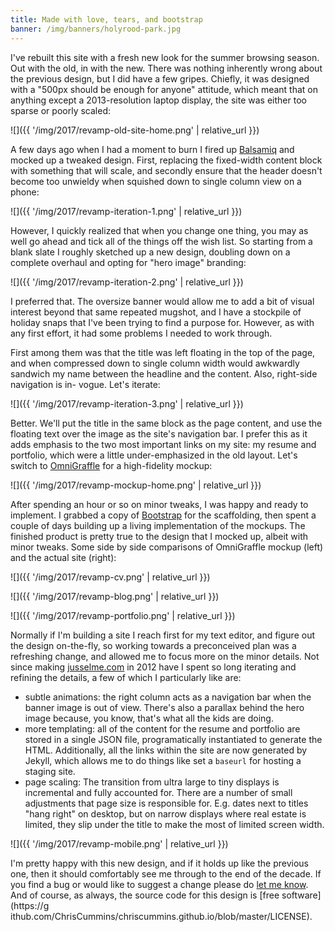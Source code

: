 ```yaml
---
title: Made with love, tears, and bootstrap
banner: /img/banners/holyrood-park.jpg
---
```


I've rebuilt this site with a fresh new look for the summer browsing season.
Out with the old, in with the new. There was nothing inherently wrong about the
previous design, but I did have a few gripes. Chiefly, it was designed with a
"500px should be enough for anyone" attitude, which meant that on anything
except a 2013-resolution laptop display, the site was either too sparse or
poorly scaled:

![]({{ '/img/2017/revamp-old-site-home.png' | relative_url }})

A few days ago when I had a moment to burn I fired up
[Balsamiq](https://balsamiq.com/) and mocked up a tweaked design. First,
replacing the fixed-width content block with something that will scale, and
secondly ensure that the header doesn't become too unwieldy when squished down
to single column view on a phone:

![]({{ '/img/2017/revamp-iteration-1.png' | relative_url }})

However, I quickly realized that when you change one thing, you may as well go
ahead and tick all of the things off the wish list. So starting from a blank
slate I roughly sketched up a new design, doubling down on a complete overhaul
and opting for "hero image" branding:

![]({{ '/img/2017/revamp-iteration-2.png' | relative_url }})

I preferred that. The oversize banner would allow me to add a bit of visual
interest beyond that same repeated mugshot, and I have a stockpile of holiday
snaps that I've been trying to find a purpose for. However, as with any first
effort, it had some problems I needed to work through.

First among them was that the title was left floating in the top of the page,
and when compressed down to single column width would awkwardly sandwich my
name between the headline and the content. Also, right-side navigation is in-
vogue. Let's iterate:

![]({{ '/img/2017/revamp-iteration-3.png' | relative_url }})

Better. We'll put the title in the same block as the page content, and use the
floating text over the image as the site's navigation bar. I prefer this as it
adds emphasis to the two most important links on my site: my resume and
portfolio, which were a little under-emphasized in the old layout. Let's switch
to [OmniGraffle](https://www.omnigroup.com/omnigraffle/) for a high-fidelity
mockup:

![]({{ '/img/2017/revamp-mockup-home.png' | relative_url }})

After spending an hour or so on minor tweaks, I was happy and ready to
implement. I grabbed a copy of [Bootstrap](https://getbootstrap.com/) for the
scaffolding, then spent a couple of days building up a living implementation of
the mockups. The finished product is pretty true to the design that I  mocked
up, albeit with minor tweaks. Some side by side comparisons of OmniGraffle
mockup (left) and the actual site (right):

![]({{ '/img/2017/revamp-cv.png' | relative_url }})

![]({{ '/img/2017/revamp-blog.png' | relative_url }})

![]({{ '/img/2017/revamp-portfolio.png' | relative_url }})

Normally if I'm building a site I reach first for my text editor, and figure
out the design on-the-fly, so working towards a preconceived plan was a
refreshing change, and allowed me to focus more on the minor details. Not since
making [jusselme.com](http://barthelemyjusselme.com) in 2012 have I spent so
long iterating and refining the details, a few of which I particularly like
are:

* subtle animations: the right column acts as a navigation bar when the banner
  image is out of view. There's also a parallax behind the hero image because,
  you know, that's what all the kids are doing.
* more templating: all of the content for the resume and portfolio are stored
  in a single JSON file, programatically instantiated to generate the HTML.
  Additionally, all the links within the site are now generated by Jekyll,
  which allows me to do things like set a `baseurl` for hosting a staging site.
* page scaling: The transition from ultra large to tiny displays is incremental
  and fully accounted for. There are a number of small adjustments that page
  size is responsible for. E.g. dates next to titles "hang right" on desktop,
  but on narrow displays where real estate is limited, they slip under the
  title to make the most of limited screen width.

![]({{ '/img/2017/revamp-mobile.png' | relative_url }})

I'm pretty happy with this new design, and if it holds up like the previous
one, then it should comfortably see me through to the end of the decade. If you
find a bug or would like to suggest a change please do [let me
know](https://github.com/ChrisCummins/chriscummins.github.io/issues). And of
course, as always, the source code for this design is [free software](https://g
ithub.com/ChrisCummins/chriscummins.github.io/blob/master/LICENSE).
